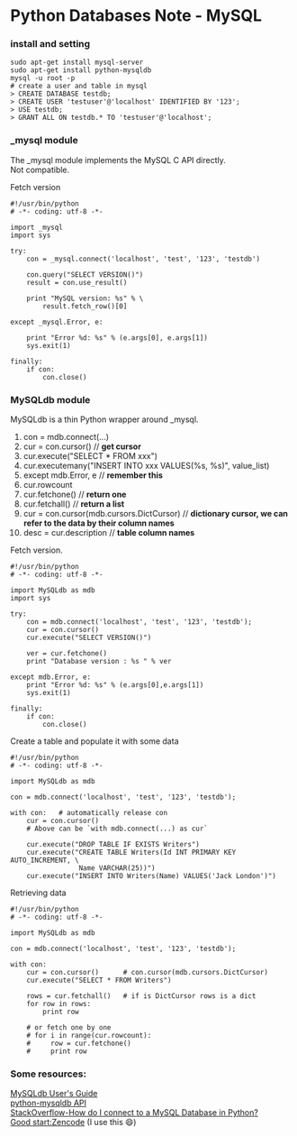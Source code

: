 # Python Databases Note - MySQL


### install and setting
```
sudo apt-get install mysql-server
sudo apt-get install python-mysqldb
mysql -u root -p
# create a user and table in mysql
> CREATE DATABASE testdb;
> CREATE USER 'testuser'@'localhost' IDENTIFIED BY '123';
> USE testdb;
> GRANT ALL ON testdb.* TO 'testuser'@'localhost';
```


### _mysql module

The _mysql module implements the MySQL C API directly.  
Not compatible.

Fetch version

```
#!/usr/bin/python
# -*- coding: utf-8 -*-

import _mysql
import sys

try:
    con = _mysql.connect('localhost', 'test', '123', 'testdb')
        
    con.query("SELECT VERSION()")
    result = con.use_result()
    
    print "MySQL version: %s" % \
        result.fetch_row()[0]
    
except _mysql.Error, e:
  
    print "Error %d: %s" % (e.args[0], e.args[1])
    sys.exit(1)

finally:
    if con:
        con.close()
```


### MySQLdb module

MySQLdb is a thin Python wrapper around _mysql.


1. con = mdb.connect(...)
2. cur = con.cursor()   // **get cursor**
3. cur.execute("SELECT * FROM xxx")
4. cur.executemany("INSERT INTO xxx VALUES(%s, %s)", value_list)
4. except mdb.Error, e  // **remember this**
5. cur.rowcount
6. cur.fetchone()       // **return one**
7. cur.fetchall()       // **return a list**
8. cur = con.cursor(mdb.cursors.DictCursor) // **dictionary cursor, we can refer to the data by their column names**
9. desc = cur.description   // **table column names**


Fetch version.

```
#!/usr/bin/python
# -*- coding: utf-8 -*-

import MySQLdb as mdb
import sys

try:
    con = mdb.connect('localhost', 'test', '123', 'testdb');
    cur = con.cursor()
    cur.execute("SELECT VERSION()")

    ver = cur.fetchone()
    print "Database version : %s " % ver
    
except mdb.Error, e:
    print "Error %d: %s" % (e.args[0],e.args[1])
    sys.exit(1)
    
finally:    
    if con:    
        con.close()
```

Create a table and populate it with some data

```
#!/usr/bin/python
# -*- coding: utf-8 -*-

import MySQLdb as mdb

con = mdb.connect('localhost', 'test', '123', 'testdb');

with con:   # automatically release con
    cur = con.cursor()
    # Above can be `with mdb.connect(...) as cur`

    cur.execute("DROP TABLE IF EXISTS Writers")
    cur.execute("CREATE TABLE Writers(Id INT PRIMARY KEY AUTO_INCREMENT, \
                 Name VARCHAR(25))")
    cur.execute("INSERT INTO Writers(Name) VALUES('Jack London')")
```

Retrieving data

```
#!/usr/bin/python
# -*- coding: utf-8 -*-

import MySQLdb as mdb

con = mdb.connect('localhost', 'test', '123', 'testdb');

with con: 
    cur = con.cursor()      # con.cursor(mdb.cursors.DictCursor)
    cur.execute("SELECT * FROM Writers")

    rows = cur.fetchall()   # if is DictCursor rows is a dict
    for row in rows:
        print row

    # or fetch one by one
    # for i in range(cur.rowcount):
    #     row = cur.fetchone()
    #     print row
```


### Some resources:  
[MySQLdb User's Guide](http://mysql-python.sourceforge.net/MySQLdb.html)  
[python-mysqldb API](http://mysql-python.sourceforge.net/MySQLdb-1.2.2/)  
[StackOverflow-How do I connect to a MySQL Database in Python?](http://stackoverflow.com/questions/372885/how-do-i-connect-to-a-mysql-database-in-python)  
[Good start:Zencode](http://zetcode.com/db/mysqlpython/) (I use this :smile:)  


